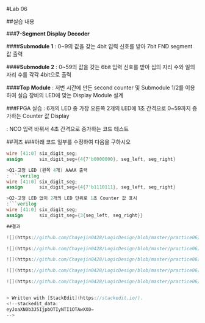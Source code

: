 #Lab 06

##실습 내용

###**7-Segment Display Decoder**

####**Submodule 1**
: 0~9의 값을 갖는 4bit 입력 신호를 받아 7bit FND segment 값 출력

####**Submodule 2**
: 0~59의 값을 갖는 6bit 입력 신호를 받아 십의 자리 수와 일의 자리 수를 각각 4bit으로 출력

####**Top Module**
: 저번 시간에 만든 second counter 및 Submodule 1/2를 이용하여 실습 장비의 LED에 맞는 Display Module 설계

###FPGA 실습
: 6개의 LED 중 가장 오른쪽 2개의 LED에 1초 간격으로 0~59까지 증가하는 Counter 값 Display

: NCO 입력 바꿔서 4초 간격으로 증가하는 코드 테스트

##퀴즈
###아래 코드 일부를 수정하여 다음을 구하시오
```verilog
wire [41:0] six_digit_seg;
assign	    six_digit_seg={4{7'b0000000}, seg_left, seg_right}

>Q1-고정 LED (왼쪽 4개) AAAA 출력
: ```verilog
wire [41:0] six_digit_seg;
assign      six_digit_seg={4{7'b1110111}, seg_left, seg_right}

>Q2-고정 LED 없이 2개의 LED 단위로 1초 Counter 값 표시
:```verilog
wire [41:0] six_digit_seg;
assign      six_digit_seg={3{seg_left, seg_right}}

##결과

![](https://github.com/Chayejin0428/LogicDesign/blob/master/practice06/figs/KakaoTalk_20191104_191035101_01.jpg)

![](https://github.com/Chayejin0428/LogicDesign/blob/master/practice06/figs/KakaoTalk_20191104_191035101_02.jpg)

![](https://github.com/Chayejin0428/LogicDesign/blob/master/practice06/figs/practice06-wave(1).PNG)

![](https://github.com/Chayejin0428/LogicDesign/blob/master/practice06/figs/practice06-wave(2).PNG)

![](https://github.com/Chayejin0428/LogicDesign/blob/master/practice06/figs/practice06-wave(3).PNG)


> Written with [StackEdit](https://stackedit.io/).
<!--stackedit_data:
eyJoaXN0b3J5IjpbOTIyNTI1OTAwXX0=
-->
